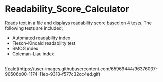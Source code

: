 # Readability_Score_Calculator
Reads text in a file and displays readability score based on 4 tests. The following tests are included;
- Automated readability index 
- Flesch–Kincaid readability test
- SMOG index
- Coleman–Liau index
<br />
![calc](https://user-images.githubusercontent.com/65969444/96376037-90506b00-1174-11eb-9318-f577c32cc4ed.gif)
